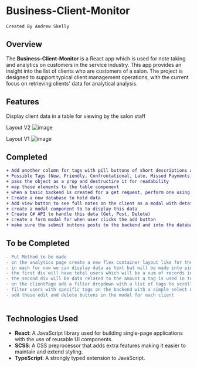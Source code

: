 # Business-Client-Monitor
`Created By Andrew Skelly`

## Overview

The **Business-Client-Monitor** is a React app which is used for note taking and analytics on customers in the service industry. This app provides an insight into the list of clients who are customers of a salon. The project is designed to support typical client management operations, with the current focus on retrieving clients' data for analytical analysis.

## Features

Display client data in a table for viewing by the salon staff

Layout V2
![image](https://github.com/user-attachments/assets/5d9657db-ceed-49cf-a933-94ea2b0a748a)


Layout V1
![image](https://github.com/user-attachments/assets/1c4569bf-9f3c-4d71-af31-e6daca7776ec)

## Completed
```diff
+ Add another column for tags with pill buttons of short descriptions about the client
+ Possible Tags (New, Friendly, Confrontational, Late, Missed Payments, Banned, Allergies, Special Accomodations)
+ pass the object as a prop and destructire it for readability
+ map these elements to the table component
+ when a basic backend is created for a get request, perform one using the useEffect hook and update the map with real DB data
+ Create a new database to hold data
+ Add view button to see full notes on the client as a modal with detailed profile
+ create a modal component to to display this data
+ Create C# API to handle this data (Get, Post, Delete)
+ create a form modal for when user clicks the add button
+ make sure the submit buttons posts to the backend and into the database
```

## To be Completed
```diff
- Put Method to be made
- on the analytics page create a new flex container layout like for the clientpage this time with 6 divs inside, each can be their own component
- in each for now we can display data as text but will be made into pie charts and such
- the first div will have total users which will be a sum of records in the database of client id's
- the second div will be data related to the amount a tag is used in total as a percentage, this will become a pie chart
- on the clientPage add a filter dropdown with a list of tags to scroll through.
- filter users with specific tags on the backend with a simple select user where Tag='Banned' style query and have a get response for this
- add these edit and delete buttons in the modal for each client
 

```

## Technologies Used

- **React**: A JavaScript library used for building single-page applications with the use of reusable UI components.
- **SCSS**: A CSS preprocessor that adds extra features making it easier to maintain and extend styling.
- **TypeScript**: A strongly typed extension to JavaScript.

